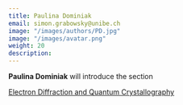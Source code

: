 ```yaml
---
title: Paulina Dominiak
email: simon.grabowsky@unibe.ch
image: "/images/authors/PD.jpg"
image: "/images/avatar.png"
weight: 20
description: 
---
```


**Paulina Dominiak** will introduce the section

[Electron Diffraction and Quantum Crystallography](/topics/12_electron_diffraction_and_qcr)
